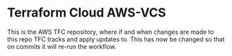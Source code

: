 # Terraform Cloud AWS-VCS
This is the AWS TFC repository, where if and when changes are made to this repo TFC tracks and apply updates to. This has now be changed so that on commits it will re-run the workflow.
